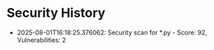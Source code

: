 # Security History

- 2025-08-01T16:18:25.376062: Security scan for *.py - Score: 92, Vulnerabilities: 2
